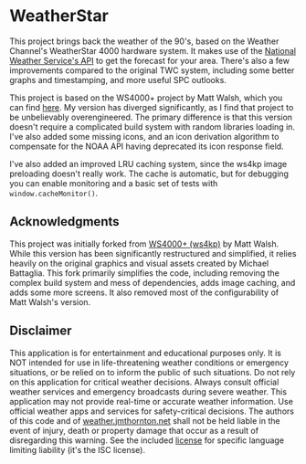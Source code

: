 # WeatherStar

This project brings back the weather of the 90's, based on the Weather Channel's WeatherStar 4000 hardware system. It makes use of the [National Weather Service's API](https://www.weather.gov/documentation/services-web-api) to get the forecast for your area. There's also a few improvements compared to the original TWC system, including some better graphs and timestamping, and more useful SPC outlooks.

This project is based on the WS4000+ project by Matt Walsh, which you can find [here](https://github.com/netbymatt/ws4kp). My version has diverged significantly, as I find that project to be unbelievably overengineered. The primary difference is that this version doesn't require a complicated build system with random libraries loading in. I've also added some missing icons, and an icon derivation algorithm to compensate for the NOAA API having deprecated its icon response field.

I've also added an improved LRU caching system, since the ws4kp image preloading doesn't really work. The cache is automatic, but for debugging you can enable monitoring and a basic set of tests with `window.cacheMonitor()`.

## Acknowledgments

This project was initially forked from [WS4000+ (ws4kp)](https://github.com/netbymatt/ws4kp) by Matt Walsh. While this version has been significantly restructured and simplified, it relies heavily on the original graphics and visual assets created by Michael Battaglia. This fork primarily simplifies the code, including removing the complex build system and mess of dependencies, adds image caching, and adds some more screens. It also removed most of the configurability of Matt Walsh's version.

## Disclaimer

This application is for entertainment and educational purposes only. It is NOT intended for use in life-threatening weather conditions or emergency situations, or be relied on to inform the public of such situations. Do not rely on this application for critical weather decisions. Always consult official weather services and emergency broadcasts during severe weather. This application may not provide real-time or accurate weather information. Use official weather apps and services for safety-critical decisions. The authors of this code and of [weather.jmthornton.net](https://weather.jmthornton.net) shall not be held liable in the event of injury, death or property damage that occur as a result of disregarding this warning. See the included [license](./LICENSE) for specific language limiting liability (it's the ISC license).
